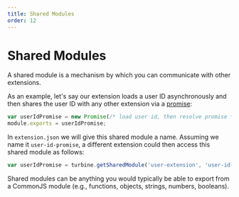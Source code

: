 ```yaml
---
title: Shared Modules
order: 12
---
```


# Shared Modules

A shared module is a mechanism by which you can communicate with other extensions.

As an example, let's say our extension loads a user ID asynchronously and then shares the user ID with any other extension via a [promise](https://developer.mozilla.org/en-US/docs/Web/JavaScript/Reference/Global_Objects/Promise):

```javascript
var userIdPromise = new Promise(/* load user id, then resolve promise */);
module.exports = userIdPromise;
```

In `extension.json` we will give this shared module a name. Assuming we name it `user-id-promise`, a different extension could then access this shared module as follows:

```javascript
var userIdPromise = turbine.getSharedModule('user-extension', 'user-id-promise');
```

Shared modules can be anything you would typically be able to export from a CommonJS module (e.g., functions, objects, strings, numbers, booleans).
